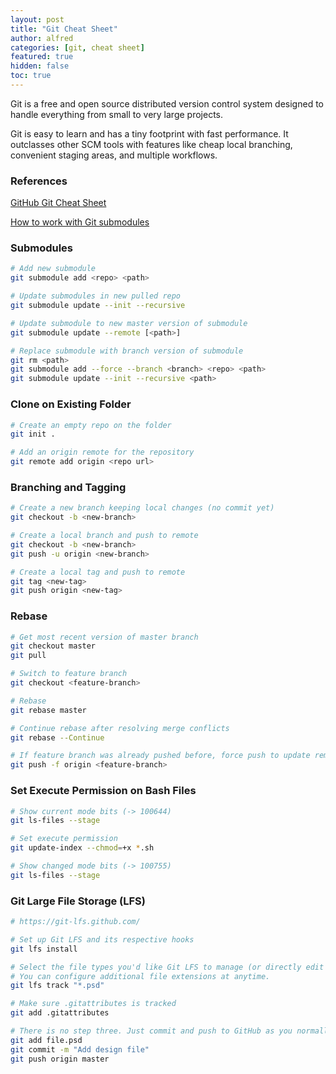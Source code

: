 ```yaml
---
layout: post
title: "Git Cheat Sheet"
author: alfred
categories: [git, cheat sheet]
featured: true
hidden: false
toc: true
---
```


Git is a free and open source distributed version control system designed to handle everything from small to very large projects.

Git is easy to learn and has a tiny footprint with fast performance. It outclasses other SCM tools with features like cheap local branching, convenient staging areas, and multiple workflows.

<!--more-->

### References

[GitHub Git Cheat Sheet](https://education.github.com/git-cheat-sheet-education.pdf)

[How to work with Git submodules](https://git-scm.com/book/en/v2/Git-Tools-Submodules)

### Submodules

```sh
# Add new submodule
git submodule add <repo> <path>

# Update submodules in new pulled repo
git submodule update --init --recursive

# Update submodule to new master version of submodule
git submodule update --remote [<path>]

# Replace submodule with branch version of submodule
git rm <path>
git submodule add --force --branch <branch> <repo> <path>
git submodule update --init --recursive <path>
```

### Clone on Existing Folder

```sh
# Create an empty repo on the folder
git init .

# Add an origin remote for the repository
git remote add origin <repo url>
```

### Branching and Tagging

```sh
# Create a new branch keeping local changes (no commit yet)
git checkout -b <new-branch>

# Create a local branch and push to remote
git checkout -b <new-branch>
git push -u origin <new-branch>

# Create a local tag and push to remote
git tag <new-tag>
git push origin <new-tag>
```

### Rebase

```sh
# Get most recent version of master branch
git checkout master
git pull

# Switch to feature branch
git checkout <feature-branch>

# Rebase
git rebase master

# Continue rebase after resolving merge conflicts
git rebase --Continue

# If feature branch was already pushed before, force push to update remote feature branch
git push -f origin <feature-branch>
```

### Set Execute Permission on Bash Files

```sh
# Show current mode bits (-> 100644)
git ls-files --stage

# Set execute permission
git update-index --chmod=+x *.sh

# Show changed mode bits (-> 100755)
git ls-files --stage
```

### Git Large File Storage (LFS)

```sh
# https://git-lfs.github.com/

# Set up Git LFS and its respective hooks
git lfs install

# Select the file types you'd like Git LFS to manage (or directly edit your .gitattributes). 
# You can configure additional file extensions at anytime.
git lfs track "*.psd"

# Make sure .gitattributes is tracked
git add .gitattributes

# There is no step three. Just commit and push to GitHub as you normally would.
git add file.psd
git commit -m "Add design file"
git push origin master
```
